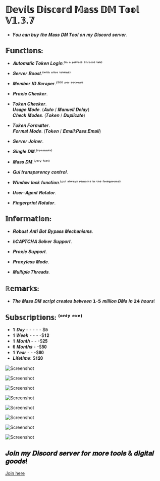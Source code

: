 # 𝔻𝕖𝕧𝕚𝕝𝕤 𝔻𝕚𝕤𝕔𝕠𝕣𝕕 𝕄𝕒𝕤𝕤 𝔻𝕄 𝕋𝕠𝕠𝕝 𝕍𝟙.𝟛.𝟟

- 𝒀𝒐𝒖 𝒄𝒂𝒏 𝒃𝒖𝒚 𝒕𝒉𝒆 𝑴𝒂𝒔𝒔 𝑫𝑴 𝑻𝒐𝒐𝒍 𝒐𝒏 𝒎𝒚 𝑫𝒊𝒔𝒄𝒐𝒓𝒅 𝒔𝒆𝒓𝒗𝒆𝒓.

## 𝔽𝕦𝕟𝕔𝕥𝕚𝕠𝕟𝕤:
- 𝑨𝒖𝒕𝒐𝒎𝒂𝒕𝒊𝒄 𝑻𝒐𝒌𝒆𝒏 𝑳𝒐𝒈𝒊𝒏.⁽ⁱⁿ ᵃ ᵖʳⁱᵛᵃᵗᵉ ᶜʰʳᵒᵐᵉ ᵗᵃᵇ⁾

- 𝑺𝒆𝒓𝒗𝒆𝒓 𝑩𝒐𝒐𝒔𝒕.⁽ʷⁱᵗʰ ⁿⁱᵗʳᵒ ᵗᵒᵏᵉⁿˢ⁾

- 𝑴𝒆𝒎𝒃𝒆𝒓 𝑰𝑫 𝑺𝒄𝒓𝒂𝒑𝒆𝒓.⁽⁵⁰⁰ ᵖᵉʳ ˢᵉᶜᵒⁿᵈ⁾

- 𝑷𝒓𝒐𝒙𝒊𝒆 𝑪𝒉𝒆𝒄𝒌𝒆𝒓.

- 𝑻𝒐𝒌𝒆𝒏 𝑪𝒉𝒆𝒄𝒌𝒆𝒓.  
    𝑼𝒔𝒂𝒈𝒆 𝑴𝒐𝒅𝒆. (𝑨𝒖𝒕𝒐 / 𝑴𝒂𝒏𝒖𝒆𝒍𝒍 𝑫𝒆𝒍𝒂𝒚)  
    𝑪𝒉𝒆𝒄𝒌 𝑴𝒐𝒅𝒆𝒔. (𝑻𝒐𝒌𝒆𝒏  / 𝑫𝒖𝒑𝒍𝒊𝒄𝒂𝒕𝒆)  

- 𝑻𝒐𝒌𝒆𝒏 𝑭𝒐𝒓𝒎𝒂𝒕𝒕𝒆𝒓.  
    𝑭𝒐𝒓𝒎𝒂𝒕 𝑴𝒐𝒅𝒆. (𝑻𝒐𝒌𝒆𝒏 / 𝑬𝒎𝒂𝒊𝒍:𝑷𝒂𝒔𝒔:𝑬𝒎𝒂𝒊𝒍)

- 𝑺𝒆𝒓𝒗𝒆𝒓 𝑱𝒐𝒊𝒏𝒆𝒓.

- 𝑺𝒊𝒏𝒈𝒍𝒆 𝑫𝑴.⁽ˢᵖᵃᵐᵐᵉʳ⁾

- 𝑴𝒂𝒔𝒔 𝑫𝑴.⁽ⱽᵉʳʸ ᶠᵃˢᵗ⁾

- 𝑮𝒖𝒊 𝒕𝒓𝒂𝒏𝒔𝒑𝒂𝒓𝒆𝒏𝒄𝒚 𝒄𝒐𝒏𝒕𝒓𝒐𝒍.

- 𝑾𝒊𝒏𝒅𝒐𝒘 𝒍𝒐𝒄𝒌 𝒇𝒖𝒏𝒄𝒕𝒊𝒐𝒏.⁽ᴳᵘⁱ ᵃˡʷᵃʸˢ ʳᵉᵐᵃⁱⁿˢ ⁱⁿ ᵗʰᵉ ᶠᵒʳᵉᵍʳᵒᵘⁿᵈ⁾

- 𝑼𝒔𝒆𝒓-𝑨𝒈𝒆𝒏𝒕 𝑹𝒐𝒕𝒂𝒕𝒐𝒓.

- 𝑭𝒊𝒏𝒈𝒆𝒓𝒑𝒓𝒊𝒏𝒕 𝑹𝒐𝒕𝒂𝒕𝒐𝒓.

## 𝕀𝕟𝕗𝕠𝕣𝕞𝕒𝕥𝕚𝕠𝕟:

- 𝑹𝒐𝒃𝒖𝒔𝒕 𝑨𝒏𝒕𝒊 𝑩𝒐𝒕 𝑩𝒚𝒑𝒂𝒔𝒔 𝑴𝒆𝒄𝒉𝒂𝒏𝒊𝒔𝒎𝒔.

- 𝒉𝑪𝑨𝑷𝑻𝑪𝑯𝑨 𝑺𝒐𝒍𝒗𝒆𝒓 𝑺𝒖𝒑𝒑𝒐𝒓𝒕.

- 𝑷𝒓𝒐𝒙𝒊𝒆 𝑺𝒖𝒑𝒑𝒐𝒓𝒕.

- 𝑷𝒓𝒐𝒙𝒚𝒍𝒆𝒔𝒔 𝑴𝒐𝒅𝒆.

- 𝑴𝒖𝒍𝒕𝒊𝒑𝒍𝒆 𝑻𝒉𝒓𝒆𝒂𝒅𝒔.

## ℝ𝕖𝕞𝕒𝕣𝕜𝕤:
- 𝑻𝒉𝒆 𝑴𝒂𝒔𝒔 𝑫𝑴 𝒔𝒄𝒓𝒊𝒑𝒕 𝒄𝒓𝒆𝒂𝒕𝒆𝒔 𝒃𝒆𝒕𝒘𝒆𝒆𝒏 𝟭-𝟱 𝒎𝒊𝒍𝒍𝒊𝒐𝒏 𝑫𝑴𝒔 𝒊𝒏 𝟮𝟰 𝒉𝒐𝒖𝒓𝒔!

## 𝕊𝕦𝕓𝕤𝕔𝕣𝕚𝕡𝕥𝕚𝕠𝕟𝕤: ⁽ᵒⁿˡʸ ᵉˣᵉ⁾

- 𝟏 𝑫𝒂𝒚 - - - - - $𝟓
- 𝟏 𝑾𝒆𝒆𝒌 - - - -$𝟏𝟐
- 𝟏 𝑴𝒐𝒏𝒕𝒉 - - -$𝟐𝟓
- 𝟔 𝑴𝒐𝒏𝒕𝒉𝒔 - -$𝟓𝟎
- 𝟏 𝒀𝒆𝒂𝒓 - - -$𝟖𝟎
- 𝑳𝒊𝒇𝒆𝒕𝒊𝒎𝒆: $𝟏𝟐𝟎

![Screenshot](https://media.discordapp.net/attachments/1268438859503505460/1333003003157811303/1.png?ex=67974f49&is=6795fdc9&hm=5836e6da6143bfe37157868f42355ca061b8f409ffd24302a72838137711a75a&=&format=webp&quality=lossless&width=1258&height=662)

![Screenshot](https://media.discordapp.net/attachments/1268438859503505460/1333003003522842694/2.png?ex=67974f4a&is=6795fdca&hm=c3d8513bf271eade59b81d3364661f7fe9a88f06f688f3e3c31311eb9c7770c0&=&format=webp&quality=lossless&width=1440&height=548)

![Screenshot](https://media.discordapp.net/attachments/1268438859503505460/1333003003845808170/3.png?ex=67974f4a&is=6795fdca&hm=0afcf246538d074f5d323b84a8ab7ac35ef084368443a69ae6b2f67cb4400bf5&=&format=webp&quality=lossless&width=1247&height=662)

![Screenshot](https://media.discordapp.net/attachments/1268438859503505460/1333003004151861301/4.png?ex=67974f4a&is=6795fdca&hm=8390dabbad5c69295a3f7f8cb92cd8ade36e6ca488cc9c66bb6cee28a5d223ad&=&format=webp&quality=lossless&width=1247&height=662)

![Screenshot](https://media.discordapp.net/attachments/1268438859503505460/1333013150454255646/5.png?ex=679758bd&is=6796073d&hm=fcf8c21a95515f33eb1d464caa1d61edfffa1db12e6740943733ab581b23e26b&=&format=webp&quality=lossless&width=1251&height=662)

![Screenshot](https://media.discordapp.net/attachments/1268438859503505460/1333013150764892220/6.png?ex=679758bd&is=6796073d&hm=2507649027a12dbfd851764264da0538a38c3909584efbb3ebd7ed9ae9ca8334&=&format=webp&quality=lossless&width=1440&height=591)

![Screenshot](https://media.discordapp.net/attachments/1268438859503505460/1333013151079469118/7.png?ex=679758bd&is=6796073d&hm=aa778c405446b093b3f956bd451a4e0ef9f5f8fc80dac4b729bd49518adca1f2&=&format=webp&quality=lossless&width=1250&height=662)

![Screenshot](https://media.discordapp.net/attachments/1268438859503505460/1333013151502827572/8.png?ex=679758bd&is=6796073d&hm=aaaccdacad064c7978f14302bcb469bd5d71db12b463dfd8dc598e7c33570acd&=&format=webp&quality=lossless&width=1440&height=577)

## 𝑱𝒐𝒊𝒏 𝒎𝒚 𝑫𝒊𝒔𝒄𝒐𝒓𝒅 𝒔𝒆𝒓𝒗𝒆𝒓 𝒇𝒐𝒓 𝒎𝒐𝒓𝒆 𝒕𝒐𝒐𝒍𝒔 & 𝒅𝒊𝒈𝒊𝒕𝒂𝒍 𝒈𝒐𝒐𝒅𝒔!
[Join here](https://discord.gg/8yJM8P9Gjj)
